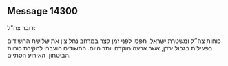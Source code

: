 ## Message 14300

דובר צה"ל:

כוחות צה״ל ומשטרת ישראל, תפסו לפני זמן קצר במרחב נחל צין את שלושת החשודים בפעילות בגבול ירדן, אשר ארעה מוקדם יותר היום. החשודים הועברו לחקירת כוחות הביטחון. האירוע הסתיים.

